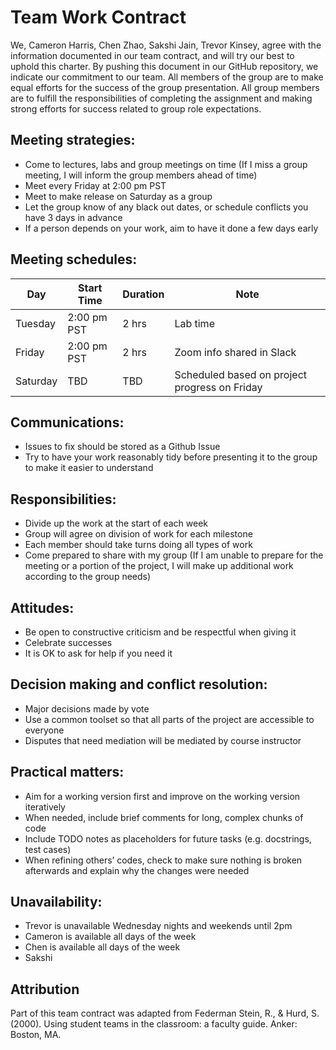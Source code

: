 # Team Work Contract

We, Cameron Harris, Chen Zhao, Sakshi Jain, Trevor Kinsey, agree with the information documented in our team contract, and will try our best to uphold this charter. By pushing this document in our GitHub repository, we indicate our commitment to our team. All members of the group are to make equal efforts for the success of the group presentation. All group members are to fulfill the responsibilities of completing the assignment and making strong efforts for success related to group role expectations.

## Meeting strategies:

- Come to lectures, labs and group meetings on time (If I miss a group meeting, I will inform the group members ahead of time)
- Meet every Friday at 2:00 pm PST
- Meet to make release on Saturday as a group
- Let the group know of any black out dates, or schedule conflicts you have 3 days in advance
- If a person depends on your work, aim to have it done a few days early

## Meeting schedules:

| Day       | Start Time  | Duration | Note                                          |
|-----------|-------------|----------|-----------------------------------------------|
| Tuesday   | 2:00 pm PST | 2 hrs    | Lab time                                      |
| Friday    | 2:00 pm PST | 2 hrs    | Zoom info shared in Slack                     |
| Saturday  | TBD         | TBD      | Scheduled based on project progress on Friday |

## Communications:

- Issues to fix should be stored as a Github Issue
- Try to have your work reasonably tidy before presenting it to the group to make it easier to understand

## Responsibilities:

- Divide up the work at the start of each week
- Group will agree on division of work for each milestone
- Each member should take turns doing all types of work
- Come prepared to share with my group (If I am unable to prepare for the meeting or a portion of the project, I will make up additional work according to the group needs)

## Attitudes:

- Be open to constructive criticism and be respectful when giving it
- Celebrate successes
- It is OK to ask for help if you need it

## Decision making and conflict resolution:

- Major decisions made by vote
- Use a common toolset so that all parts of the project are accessible to everyone
- Disputes that need mediation will be mediated by course instructor

## Practical matters:

- Aim for a working version first and improve on the working version iteratively
- When needed, include brief comments for long, complex chunks of code
- Include TODO notes as placeholders for future tasks (e.g. docstrings, test cases)
- When refining others’ codes, check to make sure nothing is broken afterwards and explain why the changes were needed

## Unavailability:

- Trevor is unavailable Wednesday nights and weekends until 2pm
- Cameron is available all days of the week
- Chen is available all days of the week
- Sakshi

## Attribution

Part of this team contract was adapted from Federman Stein, R., & Hurd, S. (2000). Using student teams in the classroom: a faculty guide. Anker: Boston, MA.